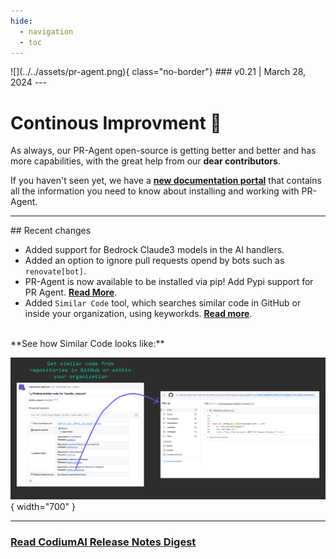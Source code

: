 ```yaml
---
hide:
  - navigation
  - toc
---
```


<div markdown class="centered">
![](../../assets/pr-agent.png){ class="no-border"}
### v0.21 | March 28, 2024
---

<div class="content" markdown>
<div class="bg-yellow" markdown>
<div class="content" markdown>

# Continous Improvment 🚀

As always, our PR-Agent open-source is getting better and better and has more capabilities, with the great help from our **dear contributors**.

If you haven't seen yet, we have a **[new documentation portal](https://pr-agent-docs.codium.ai/)** that contains all the information you need to know about installing and working with PR-Agent.

---

<div class="left" markdown>
## Recent changes

- Added support for Bedrock Claude3 models in the AI handlers.
- Added an option to ignore pull requests opend by bots such as `renovate[bot]`.
- PR-Agent is now available to be installed via pip! Add Pypi support for PR Agent. **[Read More](https://test.pypi.org/project/pr-agent/)**.
- Added `Similar Code` tool, which searches similar code in GitHub or inside your organization, using keyworkds. **[Read more](https://pr-agent-docs.codium.ai/tools/similar_code/)**.

</div>
<br/>
**See how Similar Code looks like:**


![Similar Code](../2024-03-28/assets/pr-agent-similar-code.png){ width="700" }

---

### **[Read CodiumAI Release Notes Digest](../../index.md)**


</div>
</div>
</div>
</div>